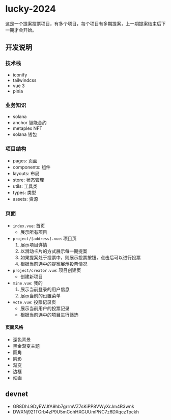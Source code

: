 # lucky-2024

这是一个提案投票项目，有多个项目，每个项目有多期提案，上一期提案结束后下一期才会开始。


## 开发说明

### 技术栈

- iconify
- tailwindcss
- vue 3
- pinia

### 业务知识

- solana
- anchor 智能合约
- metaplex NFT
- solana 钱包

### 项目结构

- pages: 页面
- components: 组件
- layouts: 布局
- store: 状态管理
- utils: 工具类
- types: 类型
- assets: 资源


### 页面

- `index.vue`: 首页
    - 展示所有项目
- `project/[address].vue`: 项目页
    1. 展示项目详情
    2. 以滑动卡片的方式展示每一期提案
    3. 如果提案处于投票中，则展示投票按钮，点击后可以进行投票
    4. 根据当前选中的提案展示投票情况
- `project/creator.vue`: 项目创建页
    - 创建新项目
- `mine.vue`: 我的
    1. 展示当前登录的用户信息
    2. 展示当前的设置菜单
- `vote.vue`: 投票记录页
    - 展示当前用户的投票记录
    - 根据当前选中的项目进行筛选

#### 页面风格

- 深色背景
- 黑金渐变主题
- 圆角
- 阴影
- 渐变
- 边框
- 动画

## devnet

- GR8DhL9DyEWJfA9hb7grrmVZ7sKiPP8VWyXrJm4R3wnk
- DWXNj921TGrb4zP9U5mCohHXGUUmPNC7z6DXqczTpckh

